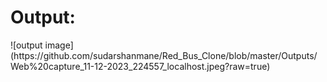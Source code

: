 <h1>Output:</h1>
![output image](https://github.com/sudarshanmane/Red_Bus_Clone/blob/master/Outputs/Web%20capture_11-12-2023_224557_localhost.jpeg?raw=true)
